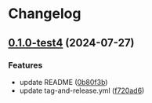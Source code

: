 # Changelog

## [0.1.0-test4](https://github.com/kaumnen/cipr/compare/v0.0.0-test4...v0.1.0-test4) (2024-07-27)


### Features

* update README ([0b80f3b](https://github.com/kaumnen/cipr/commit/0b80f3bbf15545228c8a22eee99a467089188e5f))
* update tag-and-release.yml ([f720ad6](https://github.com/kaumnen/cipr/commit/f720ad6fdf7ae9dc84f315528ed9186d4bad99cc))
